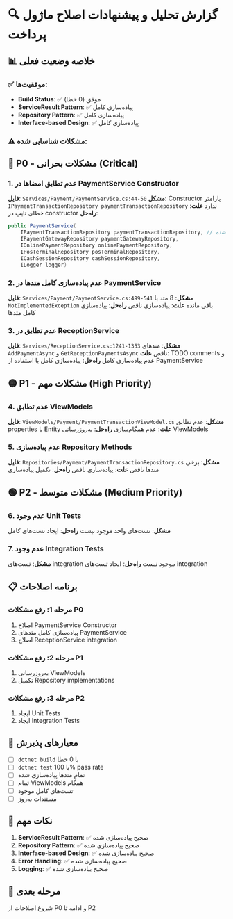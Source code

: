 # 🔍 گزارش تحلیل و پیشنهادات اصلاح ماژول پرداخت

## 📊 خلاصه وضعیت فعلی

### ✅ **موفقیت‌ها:**
- **Build Status**: ✅ موفق (0 خطا)
- **ServiceResult Pattern**: ✅ پیاده‌سازی کامل
- **Repository Pattern**: ✅ پیاده‌سازی کامل
- **Interface-based Design**: ✅ پیاده‌سازی کامل

### ⚠️ **مشکلات شناسایی شده:**

## 🔴 **P0 - مشکلات بحرانی (Critical)**

### 1. **عدم تطابق امضاها در PaymentService Constructor**
**فایل**: `Services/Payment/PaymentService.cs:44-50`
**مشکل**: Constructor پارامتر `IPaymentTransactionRepository paymentTransactionRepository` ندارد
**علت**: خطای تایپ در constructor
**راه‌حل**:
```csharp
public PaymentService(
    IPaymentTransactionRepository paymentTransactionRepository, // اضافه شده
    IPaymentGatewayRepository paymentGatewayRepository,
    IOnlinePaymentRepository onlinePaymentRepository,
    IPosTerminalRepository posTerminalRepository,
    ICashSessionRepository cashSessionRepository,
    ILogger logger)
```

### 2. **عدم پیاده‌سازی کامل متدها در PaymentService**
**فایل**: `Services/Payment/PaymentService.cs:499-541`
**مشکل**: 8 متد با `NotImplementedException` باقی مانده
**علت**: پیاده‌سازی ناقص
**راه‌حل**: پیاده‌سازی کامل متدها

### 3. **عدم تطابق در ReceptionService**
**فایل**: `Services/ReceptionService.cs:1241-1353`
**مشکل**: متدهای `AddPaymentAsync` و `GetReceptionPaymentsAsync` ناقص
**علت**: TODO comments و عدم پیاده‌سازی کامل
**راه‌حل**: پیاده‌سازی کامل با استفاده از PaymentService

## 🟡 **P1 - مشکلات مهم (High Priority)**

### 4. **عدم تطابق ViewModels**
**فایل**: `ViewModels/Payment/PaymentTransactionViewModel.cs`
**مشکل**: عدم تطابق properties با Entity
**علت**: عدم همگام‌سازی
**راه‌حل**: به‌روزرسانی ViewModels

### 5. **عدم پیاده‌سازی Repository Methods**
**فایل**: `Repositories/Payment/PaymentTransactionRepository.cs`
**مشکل**: برخی متدها ناقص
**علت**: پیاده‌سازی ناقص
**راه‌حل**: تکمیل پیاده‌سازی

## 🟢 **P2 - مشکلات متوسط (Medium Priority)**

### 6. **عدم وجود Unit Tests**
**مشکل**: تست‌های واحد موجود نیست
**راه‌حل**: ایجاد تست‌های کامل

### 7. **عدم وجود Integration Tests**
**مشکل**: تست‌های integration موجود نیست
**راه‌حل**: ایجاد تست‌های integration

## 📋 **برنامه اصلاحات**

### **مرحله 1: رفع مشکلات P0**
1. اصلاح PaymentService Constructor
2. پیاده‌سازی کامل متدهای PaymentService
3. اصلاح ReceptionService integration

### **مرحله 2: رفع مشکلات P1**
1. به‌روزرسانی ViewModels
2. تکمیل Repository implementations

### **مرحله 3: رفع مشکلات P2**
1. ایجاد Unit Tests
2. ایجاد Integration Tests

## 🎯 **معیارهای پذیرش**

- [ ] `dotnet build` با 0 خطا
- [ ] `dotnet test` با 100% pass rate
- [ ] تمام متدها پیاده‌سازی شده
- [ ] تمام ViewModels همگام
- [ ] تست‌های کامل موجود
- [ ] مستندات به‌روز

## 📝 **نکات مهم**

1. **ServiceResult Pattern**: ✅ صحیح پیاده‌سازی شده
2. **Repository Pattern**: ✅ صحیح پیاده‌سازی شده
3. **Interface-based Design**: ✅ صحیح پیاده‌سازی شده
4. **Error Handling**: ✅ صحیح پیاده‌سازی شده
5. **Logging**: ✅ صحیح پیاده‌سازی شده

## 🔄 **مرحله بعدی**

شروع اصلاحات از P0 و ادامه تا P2
